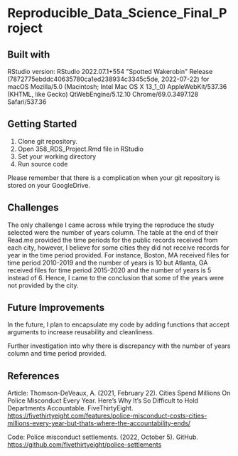 # Reproducible_Data_Science_Final_Project

## Built with
RStudio version: RStudio 2022.07.1+554 "Spotted Wakerobin" Release (7872775ebddc40635780ca1ed238934c3345c5de, 2022-07-22) for macOS
Mozilla/5.0 (Macintosh; Intel Mac OS X 13_1_0) AppleWebKit/537.36 (KHTML, like Gecko) QtWebEngine/5.12.10 Chrome/69.0.3497.128 Safari/537.36

## Getting Started
1. Clone git repository.
2. Open 358_RDS_Project.Rmd file in RStudio
3. Set your working directory 
4. Run source code

Please remember that there is a complication when your git repository is stored on your GoogleDrive.

## Challenges
The only challenge I came across while trying the reproduce the study selected were the number of years column. The table at the end of their Read.me provided the time periods for the public records received from each city, however, I believe for some cities they did not receive records for year in the time period provided. For instance, Boston, MA received files for time period 2010-2019 and the number of years is 10 but Atlanta, GA received files for time period 2015-2020 and the number of years is 5 instead of 6. Hence, I came to the conclusion that some of the years were not provided by the city. 

## Future Improvements
In the future, I plan to encapsulate my code by adding functions that accept arguments to increase reusability and cleanliness. 

Further investigation into why there is discrepancy with the number of years column and time period provided.

## References
Article:
Thomson-DeVeaux, A. (2021, February 22). Cities Spend Millions On Police Misconduct Every Year. Here’s Why It’s So Difficult to Hold Departments Accountable. FiveThirtyEight. https://fivethirtyeight.com/features/police-misconduct-costs-cities-millions-every-year-but-thats-where-the-accountability-ends/

Code:
Police misconduct settlements. (2022, October 5). GitHub. https://github.com/fivethirtyeight/police-settlements
